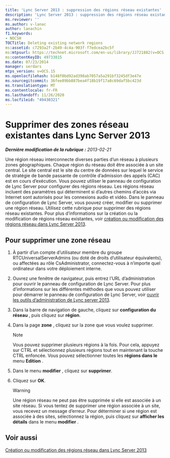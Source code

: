 ```yaml
---
title: 'Lync Server 2013 : suppression des régions réseau existantes'
description: 'Lync Server 2013 : suppression des régions réseau existantes.'
ms.reviewer: ''
ms.author: v-lanac
author: lanachin
f1.keywords:
- NOCSH
TOCTitle: Deleting existing network regions
ms:assetid: c7293a2f-2b49-4c4a-903f-f7edcea2bc5f
ms:mtpsurl: https://technet.microsoft.com/en-us/library/JJ721882(v=OCS.15)
ms:contentKeyID: 49733815
ms.date: 07/23/2014
manager: serdars
mtps_version: v=OCS.15
ms.openlocfilehash: b148f0bd92ad398ab7057a5a291bf3245df3e47e
ms.sourcegitcommit: 36fee89bb887bea4f18b19f17a8c69daf5bc423d
ms.translationtype: MT
ms.contentlocale: fr-FR
ms.lasthandoff: 11/26/2020
ms.locfileid: "49430321"
---
```

# <a name="deleting-existing-network-regions-in-lync-server-2013"></a>Supprimer des zones réseau existantes dans Lync Server 2013

<div data-xmlns="http://www.w3.org/1999/xhtml">

<div class="topic" data-xmlns="http://www.w3.org/1999/xhtml" data-msxsl="urn:schemas-microsoft-com:xslt" data-cs="https://msdn.microsoft.com/">

<div data-asp="https://msdn2.microsoft.com/asp">



</div>

<div id="mainSection">

<div id="mainBody">

<span> </span>

_**Dernière modification de la rubrique :** 2013-02-21_

Une région réseau interconnecte diverses parties d’un réseau à plusieurs zones géographiques. Chaque région du réseau doit être associée à un site central. Le site central est le site du centre de données sur lequel le service de stratégie de bande passante de contrôle d’admission des appels (CAC) est en cours d’exécution. Vous pouvez utiliser le panneau de configuration de Lync Server pour configurer des régions réseau. Les régions réseau incluent des paramètres qui déterminent si d’autres chemins d’accès via Internet sont autorisés pour les connexions audio et vidéo. Dans le panneau de configuration de Lync Server, vous pouvez créer, modifier ou supprimer une région réseau. Utilisez cette rubrique pour supprimer des régions réseau existantes. Pour plus d’informations sur la création ou la modification de régions réseau existantes, voir [création ou modification des régions réseau dans Lync Server 2013](lync-server-2013-creating-or-modifying-network-regions.md).

<div>

## <a name="to-delete-a-network-region"></a>Pour supprimer une zone réseau

1.  À partir d’un compte d’utilisateur membre du groupe RTCUniversalServerAdmins (ou doté de droits d’utilisateur équivalents), ou affectées au rôle CsAdministrator, connectez-vous à n’importe quel ordinateur dans votre déploiement interne.

2.  Ouvrez une fenêtre de navigateur, puis entrez l’URL d’administration pour ouvrir le panneau de configuration de Lync Server. Pour plus d’informations sur les différentes méthodes que vous pouvez utiliser pour démarrer le panneau de configuration de Lync Server, voir [ouvrir les outils d’administration de Lync server 2013](lync-server-2013-open-lync-server-administrative-tools.md).

3.  Dans la barre de navigation de gauche, cliquez sur **configuration du réseau** , puis cliquez sur **région**.

4.  Dans la page **zone** , cliquez sur la zone que vous voulez supprimer.
    
    <div>
    

    > [!NOTE]  
    > Vous pouvez supprimer plusieurs régions à la fois. Pour cela, appuyez sur CTRL et sélectionnez plusieurs régions tout en maintenant la touche CTRL enfoncée. Vous pouvez sélectionner toutes les <STRONG>régions dans le</STRONG> menu <STRONG>Edition</STRONG> .

    
    </div>

5.  Dans le menu **modifier** , cliquez sur **supprimer**.

6.  Cliquez sur **OK**.
    
    <div>
    

    > [!WARNING]  
    > Une région réseau ne peut pas être supprimée si elle est associée à un site réseau. Si vous tentez de supprimer une région associée à un site, vous recevez un message d’erreur. Pour déterminer si une région est associée à des sites, sélectionnez la région, puis cliquez sur <STRONG>afficher les détails</STRONG> dans le menu <STRONG>modifier</STRONG> .

    
    </div>

</div>

<div>

## <a name="see-also"></a>Voir aussi


[Création ou modification des régions réseau dans Lync Server 2013](lync-server-2013-creating-or-modifying-network-regions.md)  
  

</div>

</div>

<span> </span>

</div>

</div>

</div>

